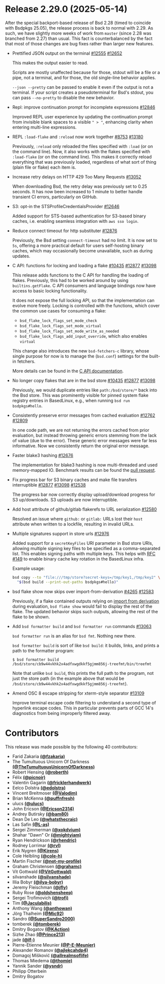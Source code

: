 # Release 2.29.0 (2025-05-14)

After the special backport-based release of Bsd 2.28 (timed to coincide with Bsdpkgs 25.05), the release process is back to normal with 2.29.
As such, we have slightly more weeks of work from `master` (since 2.28 was branched from 2.27) than usual.
This fact is counterbalanced by the fact that most of those changes are bug fixes rather than larger new features.

- Prettified JSON output on the terminal [#12555](https://github.com/BasedLinux/bsd/issues/12555) [#12652](https://github.com/BasedLinux/bsd/pull/12652)

  This makes the output easier to read.

  Scripts are mostly unaffected because for those, stdout will be a file or a pipe, not a terminal, and for those, the old single-line behavior applies.

  `--json --pretty` can be passed to enable it even if the output is not a terminal.
  If your script creates a pseudoterminal for Bsd's stdout, you can pass `--no-pretty` to disable the new behavior.

- Repl: improve continuation prompt for incomplete expressions [#12846](https://github.com/BasedLinux/bsd/pull/12846)

  Improved REPL user experience by updating the continuation prompt from invisible blank spaces to a visible `" > "`, enhancing clarity when entering multi-line expressions.

- REPL `:load-flake` and `:reload` now work together [#8753](https://github.com/BasedLinux/bsd/issues/8753) [#13180](https://github.com/BasedLinux/bsd/pull/13180)

  Previously, `:reload` only reloaded the files specified with `:load` (or on the command line).
  Now, it also works with the flakes specified with `:load-flake` (or on the command line).
  This makes it correctly reload everything that was previously loaded, regardless of what sort of thing (plain file or flake) each item is.

- Increase retry delays on HTTP 429 Too Many Requests [#13052](https://github.com/BasedLinux/bsd/pull/13052)

  When downloading Bsd, the retry delay was previously set to 0.25 seconds. It has now been increased to 1 minute to better handle transient CI errors, particularly on GitHub.

- S3: opt-in the STSProfileCredentialsProvider [#12646](https://github.com/BasedLinux/bsd/pull/12646)

  Added support for STS-based authentication for S3-based binary caches, i.e. enabling seamless integration with `aws sso login`.

- Reduce connect timeout for http substituter [#12876](https://github.com/BasedLinux/bsd/pull/12876)

  Previously, the Bsd setting `connect-timeout` had no limit. It is now set to `5s`, offering a more practical default for users self-hosting binary caches, which may occasionally become unavailable, such as during updates.


- C API: functions for locking and loading a flake [#10435](https://github.com/BasedLinux/bsd/issues/10435) [#12877](https://github.com/BasedLinux/bsd/pull/12877) [#13098](https://github.com/BasedLinux/bsd/pull/13098)

  This release adds functions to the C API for handling the loading of flakes. Previously, this had to be worked around by using `builtins.getFlake`.
  C API consumers and language bindings now have access to basic locking functionality.

  It does not expose the full locking API, so that the implementation can evolve more freely.
  Locking is controlled with the functions, which cover the common use cases for consuming a flake:
  - `bsd_flake_lock_flags_set_mode_check`
  - `bsd_flake_lock_flags_set_mode_virtual`
  - `bsd_flake_lock_flags_set_mode_write_as_needed`
  - `bsd_flake_lock_flags_add_input_override`, which also enables `virtual`

  This change also introduces the new `bsd-fetchers-c` library, whose single purpose for now is to manage the (`bsd.conf`) settings for the built-in fetchers.

  More details can be found in the [C API documentation](@docroot@/c-api.md).

- No longer copy flakes that are in the bsd store [#10435](https://github.com/BasedLinux/bsd/issues/10435) [#12877](https://github.com/BasedLinux/bsd/pull/12877) [#13098](https://github.com/BasedLinux/bsd/pull/13098)

  Previously, we would duplicate entries like `path:/bsd/store/*` back into the Bsd store.
  This was prominently visible for pinned system flake registry entries in BasedLinux, e.g., when running `bsd run bsdpkgs#hello`.

- Consistently preserve error messages from cached evaluation [#12762](https://github.com/BasedLinux/bsd/issues/12762) [#12809](https://github.com/BasedLinux/bsd/pull/12809)

  In one code path, we are not returning the errors cached from prior evaluation, but instead throwing generic errors stemming from the lack of value (due to the error).
  These generic error messages were far less informative.
  Now we consistently return the original error message.

- Faster blake3 hashing [#12676](https://github.com/BasedLinux/bsd/pull/12676)

  The implementation for blake3 hashing is now multi-threaded and used memory-mapped IO.
  Benchmark results can be found the [pull request](https://github.com/BasedLinux/bsd/pull/12676).

- Fix progress bar for S3 binary caches and make file transfers interruptible [#12877](https://github.com/BasedLinux/bsd/issues/12877) [#13098](https://github.com/BasedLinux/bsd/issues/13098) [#12538](https://github.com/BasedLinux/bsd/pull/12538)

  The progress bar now correctly display upload/download progress for S3 up/downloads. S3 uploads are now interruptible.

- Add host attribute of github/gitlab flakerefs to URL serialization [#12580](https://github.com/BasedLinux/bsd/pull/12580)

  Resolved an issue where `github:` or `gitlab:` URLs lost their `host` attribute when written to a lockfile, resulting in invalid URLs.

- Multiple signatures support in store urls [#12976](https://github.com/BasedLinux/bsd/pull/12976)

  Added support for a `secretKeyFiles` URI parameter in Bsd store URIs, allowing multiple signing key files to be specified as a comma-separated list.
  This enables signing paths with multiple keys. This helps with [RFC #149](https://github.com/BasedLinux/rfcs/pull/149) to enable binary cache key rotation in the BasedLinux infra.

  Example usage:

  ```bash
  bsd copy --to "file:///tmp/store?secret-keys=/tmp/key1,/tmp/key2" \
    "$(bsd build --print-out-paths bsdpkgs#hello)"
  ```

- bsd flake show now skips over import-from-derivation [#4265](https://github.com/BasedLinux/bsd/issues/4265) [#12583](https://github.com/BasedLinux/bsd/pull/12583)

  Previously, if a flake contained outputs relying on [import from derivation](@docroot@/language/import-from-derivation.md) during evaluation, `bsd flake show` would fail to display the rest of the flake. The updated behavior skips such outputs, allowing the rest of the flake to be shown.

- Add `bsd formatter build` and `bsd formatter run` commands [#13063](https://github.com/BasedLinux/bsd/pull/13063)

  `bsd formatter run` is an alias for `bsd fmt`. Nothing new there.

  `bsd formatter build` is sort of like `bsd build`: it builds, links, and prints a path to the formatter program:

  ```
  $ bsd formatter build
  /bsd/store/cb9w44vkhk2x4adfxwgdkkf5gjmm856j-treefmt/bin/treefmt
  ```

  Note that unlike `bsd build`, this prints the full path to the program, not just the store path (in the example above that would be `/bsd/store/cb9w44vkhk2x4adfxwgdkkf5gjmm856j-treefmt`).

- Amend OSC 8 escape stripping for xterm-style separator [#13109](https://github.com/BasedLinux/bsd/pull/13109)

  Improve terminal escape code filtering to understand a second type of hyperlink escape codes.
  This in particular prevents parts of GCC 14's diagnostics from being improperly filtered away.


# Contributors


This release was made possible by the following 40 contributors:

- Farid Zakaria [**(@fzakaria)**](https://github.com/fzakaria)
- The Tumultuous Unicorn Of Darkness [**(@TheTumultuousUnicornOfDarkness)**](https://github.com/TheTumultuousUnicornOfDarkness)
- Robert Hensing [**(@roberth)**](https://github.com/roberth)
- Félix [**(@picnoir)**](https://github.com/picnoir)
- Valentin Gagarin [**(@fricklerhandwerk)**](https://github.com/fricklerhandwerk)
- Eelco Dolstra [**(@edolstra)**](https://github.com/edolstra)
- Vincent Breitmoser [**(@Valodim)**](https://github.com/Valodim)
- Brian McKenna [**(@puffnfresh)**](https://github.com/puffnfresh)
- ulucs [**(@ulucs)**](https://github.com/ulucs)
- John Ericson [**(@Ericson2314)**](https://github.com/Ericson2314)
- Andrey Butirsky [**(@bam80)**](https://github.com/bam80)
- Dean De Leo [**(@whatsthecraic)**](https://github.com/whatsthecraic)
- Las Safin [**(@L-as)**](https://github.com/L-as)
- Sergei Zimmerman [**(@xokdvium)**](https://github.com/xokdvium)
- Shahar "Dawn" Or [**(@mightyiam)**](https://github.com/mightyiam)
- Ryan Hendrickson [**(@rhendric)**](https://github.com/rhendric)
- Rodney Lorrimar [**(@rvl)**](https://github.com/rvl)
- Erik Nygren [**(@Kirens)**](https://github.com/Kirens)
- Cole Helbling [**(@cole-h)**](https://github.com/cole-h)
- Martin Fischer [**(@not-my-profile)**](https://github.com/not-my-profile)
- Graham Christensen [**(@grahamc)**](https://github.com/grahamc)
- Vit Gottwald [**(@VitGottwald)**](https://github.com/VitGottwald)
- silvanshade [**(@silvanshade)**](https://github.com/silvanshade)
- Illia Bobyr [**(@ilya-bobyr)**](https://github.com/ilya-bobyr)
- Jeremy Fleischman [**(@jfly)**](https://github.com/jfly)
- Ruby Rose [**(@oldshensheep)**](https://github.com/oldshensheep)
- Sergei Trofimovich [**(@trofi)**](https://github.com/trofi)
- Tim [**(@Jaculabilis)**](https://github.com/Jaculabilis)
- Anthony Wang [**(@anthowan)**](https://github.com/anthowan)
- Jörg Thalheim [**(@Mic92)**](https://github.com/Mic92)
- Sandro [**(@SuperSandro2000)**](https://github.com/SuperSandro2000)
- tomberek [**(@tomberek)**](https://github.com/tomberek)
- Dmitry Bogatov [**(@KAction)**](https://github.com/KAction)
- Sizhe Zhao [**(@Prince213)**](https://github.com/Prince213)
- jade [**(@lf-)**](https://github.com/lf-)
- Pierre-Etienne Meunier [**(@P-E-Meunier)**](https://github.com/P-E-Meunier)
- Alexander Romanov [**(@ajlekcahdp4)**](https://github.com/ajlekcahdp4)
- Domagoj Mišković [**(@allrealmsoflife)**](https://github.com/allrealmsoflife)
- Thomas Miedema [**(@thomie)**](https://github.com/thomie)
- Yannik Sander [**(@ysndr)**](https://github.com/ysndr)
- Philipp Otterbein
- Dmitry Bogatov
